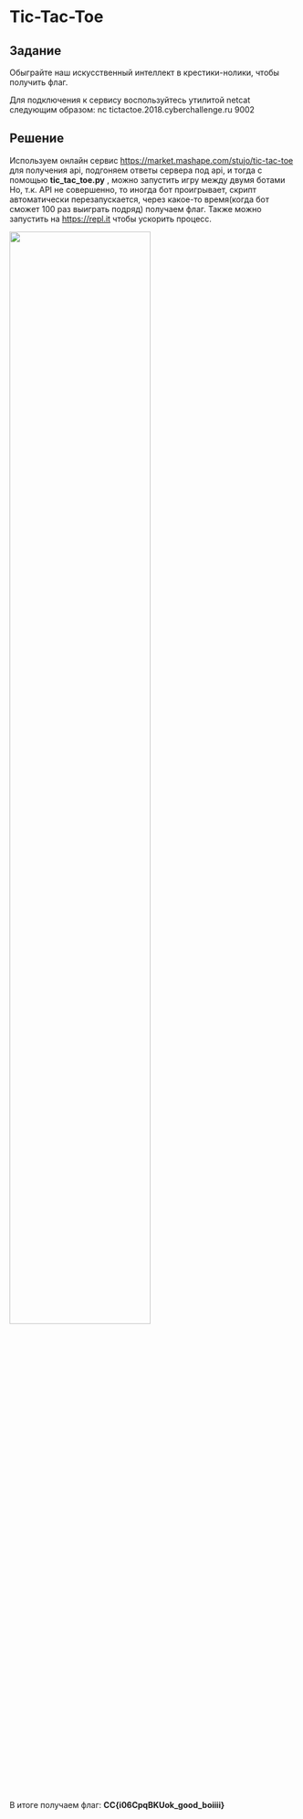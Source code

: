 # Tic-Tac-Toe

## Задание

Обыграйте наш искусственный интеллект в крестики-нолики, чтобы получить флаг.

Для подключения к сервису воспользуйтесь утилитой netcat следующим образом:
nc tictactoe.2018.cyberchallenge.ru 9002

## Решение

Используем онлайн сервис <https://market.mashape.com/stujo/tic-tac-toe> для получения api, подгоняем ответы сервера под api, и тогда с помощью **tic_tac_toe.py** , можно запустить игру между двумя ботами
Но, т.к. API не совершенно, то иногда бот проигрывает, скрипт автоматически перезапускается, через какое-то время(когда бот сможет 100 раз выиграть подряд) получаем флаг.
Также можно запустить на <https://repl.it> чтобы ускорить процесс.


<img src="https://raw.githubusercontent.com/gleb270/CyberChallenge_WriteUp/master/PPC/Tic-Tac-Toe/TicTacToe.png"
     width="70%"></img>

В итоге получаем флаг: **CC{i06CpqBKUok_good_boiiii}**